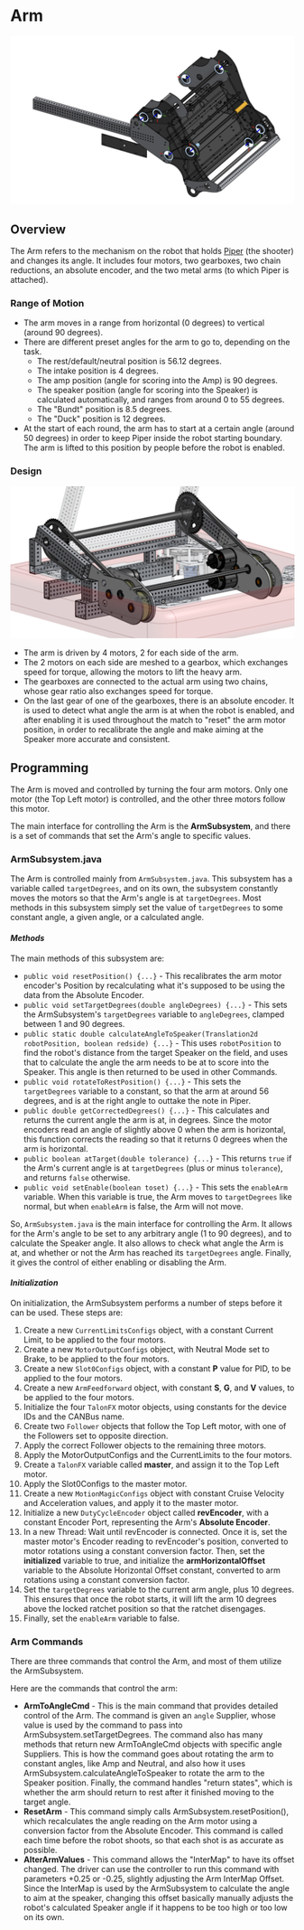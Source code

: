 # Arm

![The Piper mechanism on the robot](arm-images/FRCPiper.png)

## **Overview**

The Arm refers to the mechanism on the robot that holds [Piper](peter.md) (the shooter) and changes its angle. It includes four motors, two gearboxes, two chain reductions, an absolute encoder, and the two metal arms (to which Piper is attached).

### Range of Motion

- The arm moves in a range from horizontal (0 degrees) to vertical (around 90 degrees).
- There are different preset angles for the arm to go to, depending on the task.
  - The rest/default/neutral position is 56.12 degrees.
  - The intake position is 4 degrees.
  - The amp position (angle for scoring into the Amp) is 90 degrees.
  - The speaker position (angle for scoring into the Speaker) is calculated automatically, and ranges from around 0 to 55 degrees.
  - The "Bundt" position is 8.5 degrees.
  - The "Duck" position is 12 degrees.
- At the start of each round, the arm has to start at a certain angle (around 50 degrees) in order to keep Piper inside the robot starting boundary. The arm is lifted to this position by people before the robot is enabled.

### Design

![The different parts of the Arm mechanism that are responsible for moving the arm to different angles](arm-images/FRCArmMechanisms.png)

- The arm is driven by 4 motors, 2 for each side of the arm.
- The 2 motors on each side are meshed to a gearbox, which exchanges speed for torque, allowing the motors to lift the heavy arm.
- The gearboxes are connected to the actual arm using two chains, whose gear ratio also exchanges speed for torque.
- On the last gear of one of the gearboxes, there is an absolute encoder. It is used to detect what angle the arm is at when the robot is enabled, and after enabling it is used throughout the match to "reset" the arm motor position, in order to recalibrate the angle and make aiming at the Speaker more accurate and consistent.

## **Programming**

The Arm is moved and controlled by turning the four arm motors. Only one motor (the Top Left motor) is controlled, and the other three motors follow this motor.

The main interface for controlling the Arm is the **ArmSubsystem**, and there is a set of commands that set the Arm's angle to specific values.

### ArmSubsystem.java

The Arm is controlled mainly from `ArmSubsystem.java`. This subsystem has a variable called `targetDegrees`, and on its own, the subsystem constantly moves the motors so that the Arm's angle is at `targetDegrees`. Most methods in this subsystem simply set the value of `targetDegrees` to some constant angle, a given angle, or a calculated angle.

#### *Methods*

The main methods of this subsystem are:

- `public void resetPosition() {...}` - This recalibrates the arm motor encoder's Position by recalculating what it's supposed to be using the data from the Absolute Encoder.
- `public void setTargetDegrees(double angleDegrees) {...}` - This sets the ArmSubsystem's `targetDegrees` variable to `angleDegrees`, clamped between 1 and 90 degrees.
- `public static double calculateAngleToSpeaker(Translation2d robotPosition, boolean redside) {...}` - This uses `robotPosition` to find the robot's distance from the target Speaker on the field, and uses that to calculate the angle the arm needs to be at to score into the Speaker. This angle is then returned to be used in other Commands.
- `public void rotateToRestPosition() {...}` - This sets the `targetDegrees` variable to a constant, so that the arm at around 56 degrees, and is at the right angle to outtake the note in Piper.
- `public double getCorrectedDegrees() {...}` - This calculates and returns the current angle the arm is at, in degrees. Since the motor encoders read an angle of slightly above 0 when the arm is horizontal, this function corrects the reading so that it returns 0 degrees when the arm is horizontal.
- `public boolean atTarget(double tolerance) {...}` - This returns `true` if the Arm's current angle is at `targetDegrees` (plus or minus `tolerance`), and returns `false` otherwise.
- `public void setEnable(boolean toset) {...}` - This sets the `enableArm` variable. When this variable is true, the Arm moves to `targetDegrees` like normal, but when `enableArm` is false, the Arm will not move.

So, `ArmSubsystem.java` is the main interface for controlling the Arm. It allows for the Arm's angle to be set to any arbitrary angle (1 to 90 degrees), and to calculate the Speaker angle. It also allows to check what angle the Arm is at, and whether or not the Arm has reached its `targetDegrees` angle. Finally, it gives the control of either enabling or disabling the Arm.

#### *Initialization*

On initialization, the ArmSubsystem performs a number of steps before it can be used. These steps are:

1. Create a new `CurrentLimitsConfigs` object, with a constant Current Limit, to be applied to the four motors.
2. Create a new `MotorOutputConfigs` object, with Neutral Mode set to Brake, to be applied to the four motors.
3. Create a new `Slot0Configs` object, with a constant **P** value for PID, to be applied to the four motors.
4. Create a new `ArmFeedforward` object, with constant **S**, **G**, and **V** values, to be applied to the four motors.
5. Initialize the four `TalonFX` motor objects, using constants for the device IDs and the CANBus name.
6. Create two `Follower` objects that follow the Top Left motor, with one of the Followers set to opposite direction.
7. Apply the correct Follower objects to the remaining three motors.
8. Apply the MotorOutputConfigs and the CurrentLimits to the four motors.
9. Create a `TalonFX` variable called **master**, and assign it to the Top Left motor.
10. Apply the Slot0Configs to the master motor.
11. Create a new `MotionMagicConfigs` object with constant Cruise Velocity and Acceleration values, and apply it to the master motor.
12. Initialize a new `DutyCycleEncoder` object called **revEncoder**, with a constant Encoder Port, representing the Arm's **Absolute Encoder**.
13. In a new Thread: Wait until revEncoder is connected. Once it is, set the master motor's Encoder reading to revEncoder's position, converted to motor rotations using a constant conversion factor. Then, set the **initialized** variable to true, and initialize the **armHorizontalOffset** variable to the Absolute Horizontal Offset constant, converted to arm rotations using a constant conversion factor.
14. Set the `targetDegrees` variable to the current arm angle, plus 10 degrees. This ensures that once the robot starts, it will lift the arm 10 degrees above the locked ratchet position so that the ratchet disengages.
15. Finally, set the `enableArm` variable to false.

### Arm Commands

There are three commands that control the Arm, and most of them utilize the ArmSubsystem.

Here are the commands that control the arm:

- **ArmToAngleCmd** - This is the main command that provides detailed control of the Arm. The command is given an `angle` Supplier, whose value is used by the command to pass into ArmSubsystem.setTargetDegrees. The command also has many methods that return new ArmToAngleCmd objects with specific angle Suppliers. This is how the command goes about rotating the arm to constant angles, like Amp and Neutral, and also how it uses ArmSubsystem.calculateAngleToSpeaker to rotate the arm to the Speaker position. Finally, the command handles "return states", which is whether the arm should return to rest after it finished moving to the target angle.
- **ResetArm** - This command simply calls ArmSubsystem.resetPosition(), which recalculates the angle reading on the Arm motor using a conversion factor from the Absolute Encoder. This command is called each time before the robot shoots, so that each shot is as accurate as possible.
- **AlterArmValues** - This command allows the "InterMap" to have its offset changed. The driver can use the controller to run this command with parameters +0.25 or -0.25, slightly adjusting the Arm InterMap Offset. Since the InterMap is used by the ArmSubsystem to calculate the angle to aim at the speaker, changing this offset basically manually adjusts the robot's calculated Speaker angle if it happens to be too high or too low on its own.
